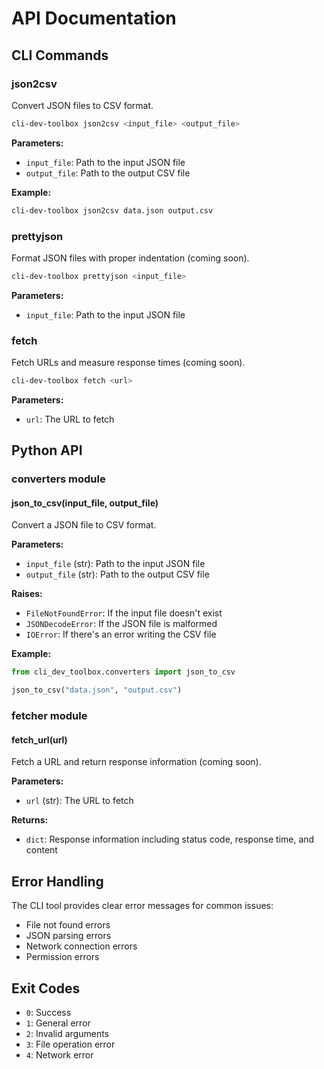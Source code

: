 # API Documentation

## CLI Commands

### json2csv

Convert JSON files to CSV format.

```bash
cli-dev-toolbox json2csv <input_file> <output_file>
```

**Parameters:**
- `input_file`: Path to the input JSON file
- `output_file`: Path to the output CSV file

**Example:**
```bash
cli-dev-toolbox json2csv data.json output.csv
```

### prettyjson

Format JSON files with proper indentation (coming soon).

```bash
cli-dev-toolbox prettyjson <input_file>
```

**Parameters:**
- `input_file`: Path to the input JSON file

### fetch

Fetch URLs and measure response times (coming soon).

```bash
cli-dev-toolbox fetch <url>
```

**Parameters:**
- `url`: The URL to fetch

## Python API

### converters module

#### json_to_csv(input_file, output_file)

Convert a JSON file to CSV format.

**Parameters:**
- `input_file` (str): Path to the input JSON file
- `output_file` (str): Path to the output CSV file

**Raises:**
- `FileNotFoundError`: If the input file doesn't exist
- `JSONDecodeError`: If the JSON file is malformed
- `IOError`: If there's an error writing the CSV file

**Example:**
```python
from cli_dev_toolbox.converters import json_to_csv

json_to_csv("data.json", "output.csv")
```

### fetcher module

#### fetch_url(url)

Fetch a URL and return response information (coming soon).

**Parameters:**
- `url` (str): The URL to fetch

**Returns:**
- `dict`: Response information including status code, response time, and content

## Error Handling

The CLI tool provides clear error messages for common issues:

- File not found errors
- JSON parsing errors
- Network connection errors
- Permission errors

## Exit Codes

- `0`: Success
- `1`: General error
- `2`: Invalid arguments
- `3`: File operation error
- `4`: Network error
